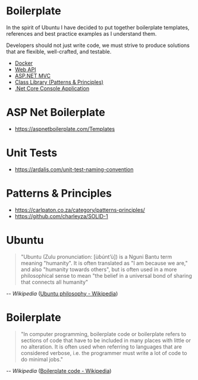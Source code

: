 # Boilerplate

In the spirit of Ubuntu I have decided to put together boilerplate templates, references and best practice examples as I understand them.

Developers should not just write code, we must strive to produce solutions that are flexible, well-crafted, and testable.

* [Docker](Docker/README.md)
* [Web API](Web%20API/README.md)
* [ASP.NET MVC](ASP.NET%20MVC/README.md)
* [Class Library (Patterns & Principles)](Class%20Library/README.md)
* [.Net Core Console Application](.Net%20Core%20Console%20Application/README.md)

# ASP Net Boilerplate
* https://aspnetboilerplate.com/Templates

# Unit Tests
* https://ardalis.com/unit-test-naming-convention

# Patterns & Principles
* https://carlpaton.co.za/category/patterns-principles/
* https://github.com/charleyza/SOLID-1

# Ubuntu

> "Ubuntu (Zulu pronunciation: [ùɓúntʼù]) is a Nguni Bantu term meaning "humanity". It is often translated as "I am because we are," and also "humanity towards others", but is often used in a more philosophical sense to mean "the belief in a universal bond of sharing that connects all humanity"

-- *Wikipedia* ([Ubuntu philosophy - Wikipedia](https://en.wikipedia.org/wiki/Ubuntu_philosophy/))

# Boilerplate

> "In computer programming, boilerplate code or boilerplate refers to sections of code that have to be included in many places with little or no alteration. It is often used when referring to languages that are considered verbose, i.e. the programmer must write a lot of code to do minimal jobs."

-- *Wikipedia* ([Boilerplate code - Wikipedia](https://en.wikipedia.org/wiki/Boilerplate_code/))